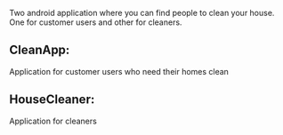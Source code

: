 Two android application where you can find people to clean your house. One for customer users and other for cleaners.

## CleanApp:
Application for customer users who need their homes clean 

## HouseCleaner:
Application for cleaners
